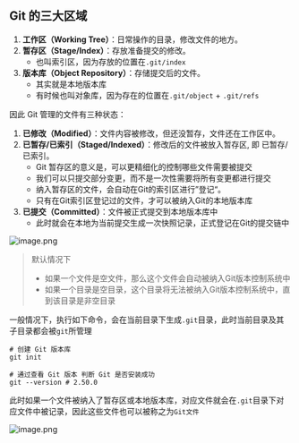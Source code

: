 ## Git 的三大区域

1. **工作区（Working Tree）**：日常操作的目录，修改文件的地方。
2. **暂存区（Stage/Index）**：存放准备提交的修改。
   + 也叫索引区，因为存放的位置在`.git/index`
3. **版本库（Object Repository）**：存储提交后的文件。
   + 其实就是本地版本库
   + 有时候也叫对象库，因为存在的位置在`.git/object` + `.git/refs`



因此 Git 管理的文件有三种状态：

1. **已修改（Modified）**：文件内容被修改，但还没暂存，文件还在工作区中。
2. **已暂存/已索引（Staged/Indexed）**：修改后的文件被放入暂存区, 即 已暂存/已索引。
   + Git 暂存区的意义是，可以更精细化的控制哪些文件需要被提交
   + 我们可以只提交部分变更，而不是一次性需要将所有变更都进行提交
   + 纳入暂存区的文件，会自动在Git的索引区进行”登记“。
   + 只有在Git索引区登记过的文件，才可以被纳入Git的本地版本库
3. **已提交（Committed）**：文件被正式提交到本地版本库中
   + 此时就会在本地为当前提交生成一次快照记录，正式登记在Git的提交链中

![image.png](https://s2.loli.net/2025/07/04/PSDmArRjBn5Z9ky.png) 

> 默认情况下
>
> + 如果一个文件是空文件，那么这个文件会自动被纳入Git版本控制系统中
> + 如果一个目录是空目录，这个目录将无法被纳入Git版本控制系统中，直到该目录是非空目录



一般情况下，执行如下命令，会在当前目录下生成`.git`目录，此时当前目录及其子目录都会被`git`所管理

```shell
# 创建 Git 版本库
git init

# 通过查看 Git 版本 判断 Git 是否安装成功
git --version # 2.50.0
```



此时如果一个文件被纳入了暂存区或本地版本库，对应文件就会在`.git`目录下对应文件中被记录，因此这些文件也可以被称之为`Git文件`

![image.png](https://s2.loli.net/2025/07/04/LvMdjPoAQcxWCtF.png) 
